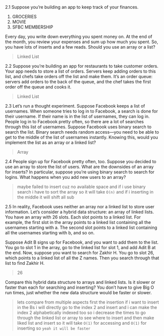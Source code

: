 2.1 Suppose you’re building an app to keep track of your finances.

1. GROCERIES
2. MOVIE
3. SFBC MEMBERSHIP

Every day, you write down everything you spent money on. At the
end of the month, you review your expenses and sum up how much
you spent. So, you have lots of inserts and a few reads. Should
you use an array or a list?

> Linked List


2.2 Suppose you’re building an app for restaurants to take customer
orders. Your app needs to store a list of orders. Servers keep adding
orders to this list, and chefs take orders off the list and make them.
It’s an order queue: servers add orders to the back of the queue, and
the chef takes the first order off the queue and cooks it.

> Linked List

2.3 Let’s run a thought experiment. Suppose Facebook keeps a list of
usernames. When someone tries to log in to Facebook, a search is
done for their username. If their name is in the list of usernames,
they can log in. People log in to Facebook pretty often, so there are
a lot of searches through this list of usernames. Suppose Facebook
uses binary search to search the list. Binary search needs random
access—you need to be able to get to the middle of the list of
usernames instantly. Knowing this, would you implement the list
as an array or a linked list?

> Array

2.4 People sign up for Facebook pretty often, too. Suppose you decided
to use an array to store the list of users. What are the downsides
of an array for inserts? In particular, suppose you’re using binary
search to search for logins. What happens when you add new users
to an array?
> maybe failed to insert cuz no available space and if i use binary search i have to sort the array so it will
> take `O(n)` and if i inserting in the middle it will shift all sub

2.5 In reality, Facebook uses neither an array nor a linked list to store
user information. Let’s consider a hybrid data structure: an array
of linked lists. You have an array with 26 slots. Each slot points to a
linked list. For example, the first slot in the array points to a linked
list containing all the usernames starting with a. The second slot
points to a linked list containing all the usernames starting with b,
and so on.

Suppose Adit B signs up for Facebook, and you want to add them
to the list. You go to slot 1 in the array, go to the linked list for slot
1, and add Adit B at the end. Now, suppose you want to search for
Zakhir H. You go to slot 26, which points to a linked list of all the
Z names. Then you search through that list to find Zakhir H.

> 26

Compare this hybrid data structure to arrays and linked lists. Is it
slower or faster than each for searching and inserting? You don’t
have to give Big O run times, just whether the new data structure
would be faster or slower.

> lets compare from multiple aspects
> first the insertion if i want to insert in the Bs i will directly go to the index 2 and insert and i can make the
> index 2 alphabetically indexed too so i decrease the times to go through the linked list or array to see where to insert
> and then make liked list and insert so it will take `O(1)` for accessing and `O(1)` for inserting
> so `yeah it will be faster`



